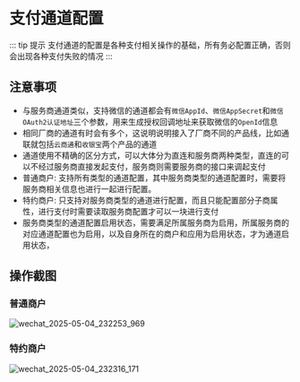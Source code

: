 # 支付通道配置

::: tip 提示
支付通道的配置是各种支付相关操作的基础，所有务必配置正确，否则会出现各种支付失败的情况
:::

## 注意事项

- 与服务商通道类似，支持微信的通道都会有`微信AppId`、`微信AppSecret`和`微信OAuth2认证地址`三个参数，用来生成授权回调地址来获取微信的`OpenId`信息
- 相同厂商的通道有时会有多个，这说明说明接入了厂商不同的产品线，比如通联就包括`云商通`和`收银宝`两个产品的通道
- 通道使用不精确的区分方式，可以大体分为直连和服务商两种类型，直连的可以不经过服务商直接发起支付，服务商则需要服务商的接口来调起支付
- 普通商户: 支持所有类型的通道配置，其中服务商类型的通道配置时，需要将服务商相关信息也进行一起进行配置。
- 特约商户: 只支持对服务商类型的通道进行配置，而且只能配置部分子商属性，进行支付时需要读取服务商配置才可以一块进行支付
- 服务商类型的通道配置启用状态，需要满足所属服务商为启用，所属服务商的对应通道配置也为启用，以及自身所在的商户和应用为启用状态，才为通道启用状态，


## 操作截图
### 普通商户
![wechat_2025-05-04_232253_969](https://cdn.jsdelivr.net/gh/xxm1995/picx-images-hosting@master/20250504/wechat_2025-05-04_232253_969.8dx2vqkxeh.webp)

### 特约商户
![wechat_2025-05-04_232316_171](https://cdn.jsdelivr.net/gh/xxm1995/picx-images-hosting@master/20250504/wechat_2025-05-04_232316_171.9o00222wpm.webp)
